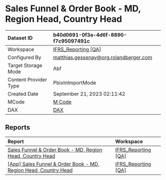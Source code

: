 



# Sales Funnel & Order Book - MD, Region Head, Country Head

|Dataset ID|b40d0691-0f3a-4d6f-8890-f7c95097491c|
| :--- | :--- |
|Workspace|[IFRS_Reporting [QA]](../Workspaces/IFRS_Reporting-[QA].md)|
|Configured By|matthias.gessenay@org.rolandberger.com|
|Target Storage Mode|Abf|
|Content Provider Type|PbixInImportMode|
|Created Date|September 21, 2023 02:11:42|
|MCode|[M Code](./Sales-Funnel-&-Order-Book---MD,-Region-Head,-Country-Head/mcode.md)|
|DAX|[DAX](./Sales-Funnel-&-Order-Book---MD,-Region-Head,-Country-Head/dax.md)|

## Reports

|Report|Workspace|
| :--- | :--- |
|[Sales Funnel & Order Book - MD, Region Head, Country Head](../Reports/Sales-Funnel-&-Order-Book---MD,-Region-Head,-Country-Head.md)|[IFRS_Reporting [QA]](../Workspaces/IFRS_Reporting-[QA].md)|
|[[App] Sales Funnel & Order Book - MD, Region Head, Country Head](../Reports/[App]-Sales-Funnel-&-Order-Book---MD,-Region-Head,-Country-Head.md)|[IFRS_Reporting [QA]](../Workspaces/IFRS_Reporting-[QA].md)|
